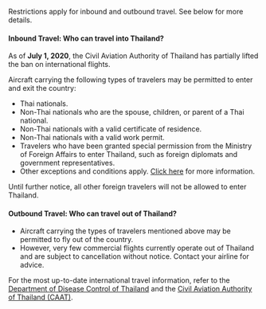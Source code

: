 Restrictions apply for inbound and outbound travel. See below for more details.

#### Inbound Travel: Who can travel into Thailand?

As of **July 1, 2020**, the Civil Aviation Authority of Thailand has partially lifted the ban on international flights.

Aircraft carrying the following types of travelers may be permitted to enter and exit the country:

- Thai nationals.
- Non-Thai nationals who are the spouse, children, or parent of a Thai national.
- Non-Thai nationals with a valid certificate of residence.
- Non-Thai nationals with a valid work permit.
- Travelers who have been granted special permission from the Ministry of Foreign Affairs to enter Thailand, such as foreign diplomats and government representatives.
- Other exceptions and conditions apply. [Click here](https://www.caat.or.th/en/archives/51825) for more information.

Until further notice, all other foreign travelers will not be allowed to enter Thailand.

#### Outbound Travel: Who can travel out of Thailand?

- Aircraft carrying the types of travelers mentioned above may be permitted to fly out of the country.
- However, very few commercial flights currently operate out of Thailand and are subject to cancellation without notice. Contact your airline for advice.

For the most up-to-date international travel information, refer to the [Department of Disease Control of Thailand](https://ddc.moph.go.th/viralpneumonia/eng/index.php) and the [Civil Aviation Authority of Thailand (CAAT)](https://www.caat.or.th/en/).
